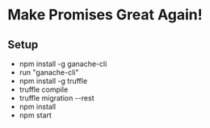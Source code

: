 # Make Promises Great Again!

## Setup
* npm install -g ganache-cli
* run "ganache-cli"
* npm install -g truffle
* truffle compile
* truffle migration --rest
* npm install 
* npm start

